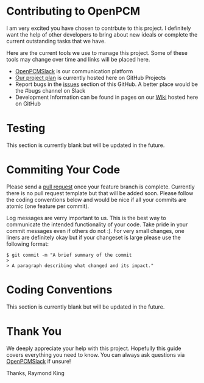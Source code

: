 # Contributing to OpenPCM

I am very excited you have chosen to contrbute to this project. I definitely want the help of other developers to bring about new ideals or complete the current outstanding tasks that we have. 

Here are the current tools we use to manage this project. Some of these tools may change over time and links will be placed here.
- [OpenPCMSlack] is our communication platform
- [Our project plan] is currently hosted here on GitHub Projects
- Report bugs in the [issues] section of this GitHub. A better place would be the #bugs channel on Slack
- Development Information can be found in pages on our [Wiki] hosted here on GitHub

# Testing
This section is currently blank but will be updated in the future.

# Commiting Your Code

Please send a [pull request] once your feature branch is complete. Currently there is no pull request template but that will be added soon. Please follow the coding conventions below and would be nice if all your commits are atomic (one feature per commit). 

Log messages are verry important to us. This is the best way to communicate the intended functionality of your code. Take pride in your commit messages even if others do not :). For very small changes, one liners are definitely okay but if your changeset is large please use the following format:

```
$ git commit -m "A brief summary of the commit
> 
> A paragraph describing what changed and its impact."
```

# Coding Conventions
This section is currently blank but will be updated in the future.

# Thank You
We deeply appreciate your help with this project. Hopefully this guide covers everything you need to know. You can always ask questions via [OpenPCMSlack] if unsure!

Thanks, Raymond King

[OpenPCMSlack]: https://openpcm.slack.com
[Our project plan]: https://github.com/OpenPCM/openpcm-web/projects
[issues]: https://github.com/OpenPCM/openpcm-web/issues
[Wiki]: https://github.com/OpenPCM/openpcm-web/wiki
[JUnit]: https://junit.org/junit4/
[pull request]: https://help.github.com/articles/about-pull-requests/
[style guide]: https://drive.google.com/open?id=1qdNh3mmwRtuUPEz6WeFs4S69ryRxCHmJ
